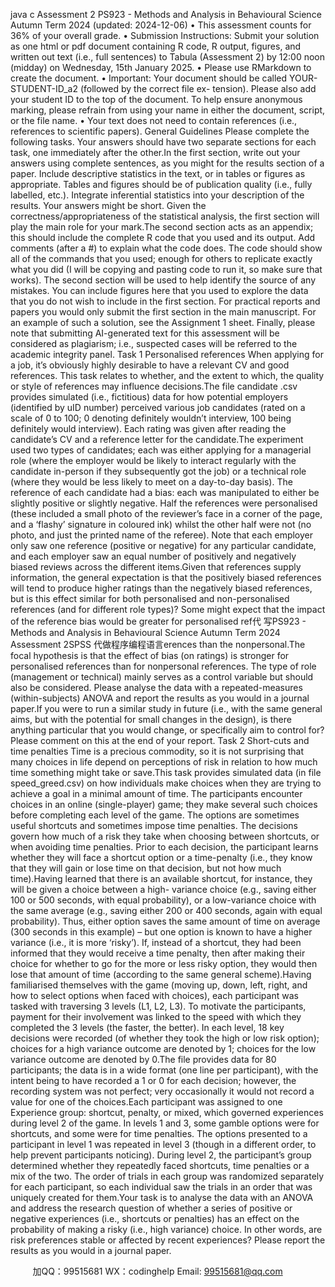 java c
Assessment   2
PS923   -   Methods   and   Analysis   in   Behavioural   Science
Autumn   Term   2024   (updated:   2024-12-06)
•      This   assessment   counts   for   36%   of your   overall   grade.
•    Submission   Instructions:    Submit   your   solution   as   one   html   or   pdf   document   containing   R   code,   R   output,   figures,   and   written   out   text   (i.e.,   full   sentences)   to   Tabula   (Assessment   2)   by   12:00   noon (midday)   on   Wednesday,   15th   January   2025.
•    Please   use   RMarkdown   to   create   the   document.
•    Important:    Your   document   should   be   called   YOUR-STUDENT-ID_a2   (followed   by   the   correct   file   ex-   tension).      Please   also   add   your   student   ID   to   the   top   of   the   document.      To   help   ensure   anonymous marking,   please   refrain   from   using   your   name   in   either   the   document,   script,   or   the   file   name.
•   Your   text   does   not   need   to   contain   references   (i.e.,   references   to   scientific   papers).
General   Guidelines
Please   complete   the   following   tasks.       Your   answers   should   have   two   separate   sections   for   each   task,   one   immediately   after   the   other.In   the   first   section,   write   out   your   answers   using   complete   sentences,   as   you   might   for   the   results   section   of a   paper.   Include   descriptive   statistics   in   the   text,   or   in   tables   or   figures   as   appropriate.   Tables   and   figures   should be of publication quality   (i.e., fully labelled, etc.).   Integrate inferential statistics into   your   description   of the results.   Your answers might be short.    Given the   correctness/appropriateness of the   statistical   analysis,   the   first   section   will   play   the   main   role   for   your   mark.The   second   section   acts   as   an   appendix; this   should   include   the   complete   R   code   that   you   used   and   its   output.   Add   comments   (after   a   #)   to   explain   what   the   code   does.      The   code   should   show   all   of   the   commands   that you   used;   enough   for   others   to   replicate   exactly   what   you   did   (I   will   be   copying   and   pasting   code   to   run   it,   so   make   sure   that   works).    The   second   section   will   be   used   to   help   identify   the   source   of   any   mistakes.   You   can   include   figures   here   that   you   used   to   explore   the   data   that   you   do   not   wish   to   include   in   the   first   section.   For   practical   reports   and   papers   you   would   only   submit   the   first   section   in   the   main   manuscript.
For   an   example   of such   a   solution,   see   the   Assignment   1   sheet.
Finally,   please   note   that   submitting   AI-generated   text   for   this   assessment   will   be   considered   as   plagiarism;   i.e.,   suspected   cases   will   be   referred   to   the   academic   integrity   panel.
Task   1   Personalised   references
When   applying   for   a   job,   it’s   obviously   highly   desirable   to   have   a   relevant   CV   and   good   references.    This   task   relates   to   whether,   and   the   extent   to   which,   the   quality   or   style   of references   may   influence   decisions.The   file   candidate   .csv   provides   simulated   (i.e.,   fictitious)   data   for   how   potential   employers   (identified   by   uID   number)   perceived   various   job   candidates   (rated   on   a   scale   of   0   to   100;   0   denoting   definitely   wouldn’t   interview,   100   being   definitely   would   interview).    Each   rating   was   given   after   reading   the   candidate’s   CV   and   a   reference   letter   for   the   candidate.The   experiment   used   two   types   of   candidates;   each   was   either   applying   for   a   managerial   role   (where   the employer   would   be   likely   to   interact   regularly   with   the   candidate   in-person   if   they   subsequently   got   the   job)   or   a   technical   role   (where   they   would   be   less   likely   to   meet   on   a   day-to-day   basis).    The   reference   of each   candidate   had   a   bias:   each was   manipulated   to   either   be   slightly   positive   or   slightly   negative.    Half the   references   were   personalised   (these   included   a   small   photo   of the   reviewer’s   face   in   a   corner   of the   page,   and a   ‘flashy’ signature in coloured   ink)   whilst   the   other   half   were   not   (no   photo,   and just   the   printed   name   of   the   referee).      Note   that   each   employer   only   saw   one   reference   (positive   or   negative)   for   any   particular candidate,   and   each   employer   saw   an   equal   number   of   positively   and   negatively   biased   reviews   across   the   different   items.Given   that   references   supply   information,   the   general   expectation   is   that   the   positively   biased   references   will   tend   to   produce   higher   ratings   than   the   negatively   biased   references,   but   is   this   effect   similar   for   both   personalised   and   non-personalised   references    (and   for   different   role   types)?       Some   might   expect   that   the   impact   of the   reference   bias   would   be   greater   for   personalised   ref代 写PS923 - Methods and Analysis in Behavioural Science Autumn Term 2024 Assessment 2SPSS
代做程序编程语言erences   than   the   nonpersonal.The   focal   hypothesis   is   that   the   effect   of   bias   (on   ratings)   is   stronger   for   personalised   references   than   for nonpersonal   references.   The   type   of   role   (management   or   technical)   mainly   serves   as   a   control   variable   but should   also   be   considered.   Please   analyse   the   data   with   a   repeated-measures   (within-subjects)   ANOVA   and report   the   results   as   you   would   in   a journal   paper.If you were to run a similar study in   future   (i.e.,   with the   same   general   aims,   but   with   the   potential   for   small   changes in the design), is there   anything   particular   that   you   would   change,   or   specifically   aim   to   control   for?   Please   comment   on   this   at   the   end   of your   report.
Task   2   Short-cuts   and   time   penalties
Time   is   a   precious   commodity,   so   it   is   not   surprising that   many   choices   in   life   depend   on   perceptions   of risk   in   relation   to   how   much   time   something   might   take   or   save.This   task   provides   simulated   data   (in   file   speed_greed.csv)   on   how   individuals   make   choices   when   they   are   trying   to   achieve   a   goal   in   a   minimal   amount   of time.    The   participants   encounter   choices   in   an   online   (single-player)   game;   they   make   several   such   choices   before   completing   each   level   of the   game.    The   options   are   sometimes   useful   shortcuts   and   sometimes   impose   time   penalties.    The   decisions   govern   how   much   of   a   risk   they   take   when   choosing   between   shortcuts,   or   when   avoiding   time   penalties.    Prior   to   each   decision,   the   participant   learns   whether   they   will   face   a   shortcut   option   or   a   time-penalty   (i.e.,   they   know   that   they   will   gain   or   lose   time   on   that   decision,   but   not   how   much   time).Having   learned   that   there   is   an   available   shortcut,   for   instance,   they   will   be   given   a   choice   between   a   high- variance   choice   (e.g.,   saving either   100 or   500   seconds, with equal   probability),   or   a   low-variance   choice   with the   same   average   (e.g.,   saving   either   200   or   400   seconds,   again   with   equal   probability).   Thus,   either   option   saves   the   same   amount   of time   on   average   (300   seconds   in   this   example)   –   but   one   option   is   known   to   have   a   higher   variance   (i.e.,   it   is   more   ‘risky’).   If,   instead   of a   shortcut,   they   had   been   informed   that   they   would   receive   a   time   penalty,   then   after   making   their   choice   for   whether   to   go   for   the   more   or   less   risky   option,   they   would   then   lose   that   amount   of   time   (according   to   the   same   general   scheme).Having   familiarised themselves with the game   (moving   up,   down,   left,   right,   and   how   to   select   options   when   faced   with   choices),   each   participant   was   tasked   with   traversing   3   levels      (L1,    L2,    L3).       To      motivate   the participants,   payment   for   their   involvement   was   linked   to   the   speed   with   which   they   completed   the   3   levels   (the   faster,   the   better).   In   each   level,   18   key   decisions   were   recorded   (of   whether   they   took   the   high   or   low risk   option);   choices   for   a   high   variance   outcome   are   denoted   by   1;   choices   for   the   low   variance   outcome   are   denoted   by   0.The   file   provides   data   for   80   participants;   the   data   is   in   a   wide   format   (one   line   per   participant),   with   the   intent   being to   have   recorded   a   1   or   0   for   each   decision;   however,   the   recording   system was   not   perfect;   very   occasionally   it   would   not   record   a   value   for   one   of   the   choices.Each   participant   was   assigned   to   one   Experience   group:      shortcut,   penalty,   or   mixed,   which   governed   experiences   during   level   2   of the   game.   In   levels   1   and   3,   some   gamble   options   were   for   shortcuts,   and   some   were   for   time   penalties.   The   options   presented   to   a   participant   in   level   1   was   repeated   in   level   3   (though   in a   different   order,   to   help   prevent   participants   noticing).   During   level   2,   the   participant’s   group   determined   whether   they   repeatedly   faced   shortcuts,   time   penalties   or   a   mix   of   the   two.      The   order   of   trials   in   each   group was randomized   separately   for each participant,   so   each   individual   saw   the   trials   in   an   order   that   was   uniquely   created   for   them.Your   task   is   to   analyse   the   data   with   an   ANOVA   and   address   the   research   question   of whether   a   series   of positive   or   negative   experiences   (i.e.,   shortcuts   or   penalties)   has   an   effect   on   the   probability   of   making   a risky   (i.e., high variance) choice.    In other words, are risk preferences stable   or   affected   by   recent   experiences?   Please   report   the   results   as   you   would   in   a journal   paper.

         
加QQ：99515681  WX：codinghelp  Email: 99515681@qq.com
